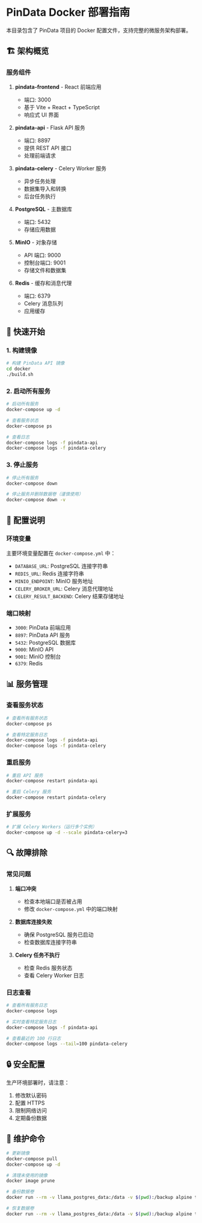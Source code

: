 # PinData Docker 部署指南

本目录包含了 PinData 项目的 Docker 配置文件，支持完整的微服务架构部署。

## 🏗️ 架构概览

### 服务组件

1. **pindata-frontend** - React 前端应用
   - 端口: 3000
   - 基于 Vite + React + TypeScript
   - 响应式 UI 界面

2. **pindata-api** - Flask API 服务
   - 端口: 8897
   - 提供 REST API 接口
   - 处理前端请求

3. **pindata-celery** - Celery Worker 服务
   - 异步任务处理
   - 数据集导入和转换
   - 后台任务执行

4. **PostgreSQL** - 主数据库
   - 端口: 5432
   - 存储应用数据

5. **MinIO** - 对象存储
   - API 端口: 9000
   - 控制台端口: 9001
   - 存储文件和数据集

6. **Redis** - 缓存和消息代理
   - 端口: 6379
   - Celery 消息队列
   - 应用缓存

## 🚀 快速开始

### 1. 构建镜像

```bash
# 构建 PinData API 镜像
cd docker
./build.sh
```

### 2. 启动所有服务

```bash
# 启动所有服务
docker-compose up -d

# 查看服务状态
docker-compose ps

# 查看日志
docker-compose logs -f pindata-api
docker-compose logs -f pindata-celery
```

### 3. 停止服务

```bash
# 停止所有服务
docker-compose down

# 停止服务并删除数据卷（谨慎使用）
docker-compose down -v
```

## 🔧 配置说明

### 环境变量

主要环境变量配置在 `docker-compose.yml` 中：

- `DATABASE_URL`: PostgreSQL 连接字符串
- `REDIS_URL`: Redis 连接字符串
- `MINIO_ENDPOINT`: MinIO 服务地址
- `CELERY_BROKER_URL`: Celery 消息代理地址
- `CELERY_RESULT_BACKEND`: Celery 结果存储地址

### 端口映射

- `3000`: PinData 前端应用
- `8897`: PinData API 服务
- `5432`: PostgreSQL 数据库
- `9000`: MinIO API
- `9001`: MinIO 控制台
- `6379`: Redis

## 📊 服务管理

### 查看服务状态

```bash
# 查看所有服务状态
docker-compose ps

# 查看特定服务日志
docker-compose logs -f pindata-api
docker-compose logs -f pindata-celery
```

### 重启服务

```bash
# 重启 API 服务
docker-compose restart pindata-api

# 重启 Celery 服务
docker-compose restart pindata-celery
```

### 扩展服务

```bash
# 扩展 Celery Workers（运行多个实例）
docker-compose up -d --scale pindata-celery=3
```

## 🔍 故障排除

### 常见问题

1. **端口冲突**
   - 检查本地端口是否被占用
   - 修改 `docker-compose.yml` 中的端口映射

2. **数据库连接失败**
   - 确保 PostgreSQL 服务已启动
   - 检查数据库连接字符串

3. **Celery 任务不执行**
   - 检查 Redis 服务状态
   - 查看 Celery Worker 日志

### 日志查看

```bash
# 查看所有服务日志
docker-compose logs

# 实时查看特定服务日志
docker-compose logs -f pindata-api

# 查看最近的 100 行日志
docker-compose logs --tail=100 pindata-celery
```

## 🔒 安全配置

生产环境部署时，请注意：

1. 修改默认密码
2. 配置 HTTPS
3. 限制网络访问
4. 定期备份数据

## 📝 维护命令

```bash
# 更新镜像
docker-compose pull
docker-compose up -d

# 清理未使用的镜像
docker image prune

# 备份数据卷
docker run --rm -v llama_postgres_data:/data -v $(pwd):/backup alpine tar czf /backup/postgres-backup.tar.gz /data

# 恢复数据卷
docker run --rm -v llama_postgres_data:/data -v $(pwd):/backup alpine tar xzf /backup/postgres-backup.tar.gz -C /
``` 